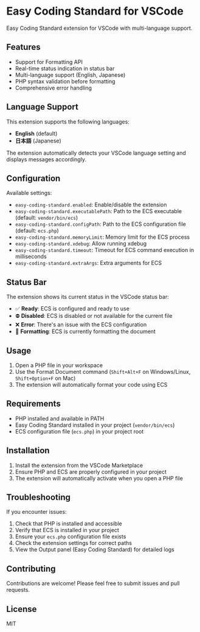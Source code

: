 # Easy Coding Standard for VSCode

Easy Coding Standard extension for VSCode with multi-language support.

## Features

- Support for Formatting API
- Real-time status indication in status bar
- Multi-language support (English, Japanese)
- PHP syntax validation before formatting
- Comprehensive error handling

## Language Support

This extension supports the following languages:
- **English** (default)
- **日本語** (Japanese)

The extension automatically detects your VSCode language setting and displays messages accordingly.

## Configuration

Available settings:

- `easy-coding-standard.enabled`: Enable/disable the extension
- `easy-coding-standard.executablePath`: Path to the ECS executable (default: `vendor/bin/ecs`)
- `easy-coding-standard.configPath`: Path to the ECS configuration file (default: `ecs.php`)
- `easy-coding-standard.memoryLimit`: Memory limit for the ECS process
- `easy-coding-standard.xdebug`: Allow running xdebug
- `easy-coding-standard.timeout`: Timeout for ECS command execution in milliseconds
- `easy-coding-standard.extraArgs`: Extra arguments for ECS

## Status Bar

The extension shows its current status in the VSCode status bar:

- ✅ **Ready**: ECS is configured and ready to use
- ⛔ **Disabled**: ECS is disabled or not available for the current file
- ❌ **Error**: There's an issue with the ECS configuration
- 🔄 **Formatting**: ECS is currently formatting the document

## Usage

1. Open a PHP file in your workspace
2. Use the Format Document command (`Shift+Alt+F` on Windows/Linux, `Shift+Option+F` on Mac)
3. The extension will automatically format your code using ECS

## Requirements

- PHP installed and available in PATH
- Easy Coding Standard installed in your project (`vendor/bin/ecs`)
- ECS configuration file (`ecs.php`) in your project root

## Installation

1. Install the extension from the VSCode Marketplace
2. Ensure PHP and ECS are properly configured in your project
3. The extension will automatically activate when you open a PHP file

## Troubleshooting

If you encounter issues:

1. Check that PHP is installed and accessible
2. Verify that ECS is installed in your project
3. Ensure your `ecs.php` configuration file exists
4. Check the extension settings for correct paths
5. View the Output panel (Easy Coding Standard) for detailed logs

## Contributing

Contributions are welcome! Please feel free to submit issues and pull requests.

## License

MIT
